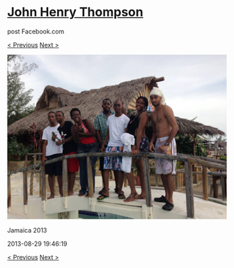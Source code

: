 # [John Henry Thompson](../README.md)
post Facebook.com

[< Previous](2013-08-29-29.md) [Next >](2013-08-29-31.md)

[![](../media/2013-08-29/Jamaica-2041.jpg)](../README.md)

Jamaica 2013

2013-08-29 19:46:19

[< Previous](2013-08-29-29.md) [Next >](2013-08-29-31.md)